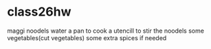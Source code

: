 # class26hw
maggi noodels 
water 
a pan to cook 
a utencill to stir the noodels 
some vegetables(cut vegetables)
some extra spices if needed 